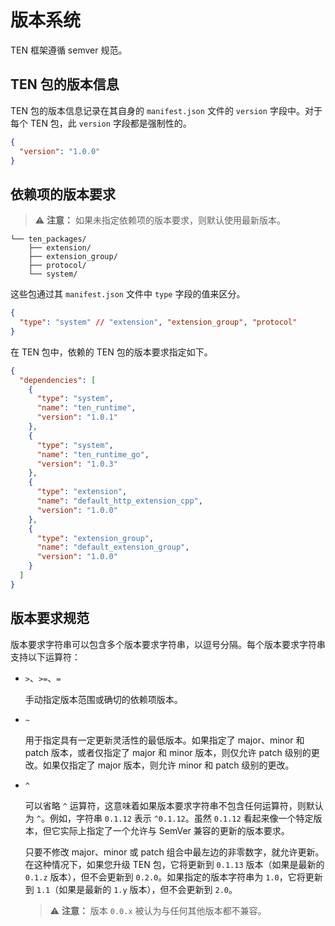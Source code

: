 # 版本系统

TEN 框架遵循 semver 规范。

## TEN 包的版本信息

TEN 包的版本信息记录在其自身的 `manifest.json` 文件的 `version` 字段中。对于每个 TEN 包，此 `version` 字段都是强制性的。

```json
{
  "version": "1.0.0"
}
```

## 依赖项的版本要求

> ⚠️ **注意：**
> 如果未指定依赖项的版本要求，则默认使用最新版本。

```text
└── ten_packages/
    ├── extension/
    ├── extension_group/
    ├── protocol/
    └── system/
```

这些包通过其 `manifest.json` 文件中 `type` 字段的值来区分。

```json
{
  "type": "system" // "extension", "extension_group", "protocol"
}
```

在 TEN 包中，依赖的 TEN 包的版本要求指定如下。

```json
{
  "dependencies": [
    {
      "type": "system",
      "name": "ten_runtime",
      "version": "1.0.1"
    },
    {
      "type": "system",
      "name": "ten_runtime_go",
      "version": "1.0.3"
    },
    {
      "type": "extension",
      "name": "default_http_extension_cpp",
      "version": "1.0.0"
    },
    {
      "type": "extension_group",
      "name": "default_extension_group",
      "version": "1.0.0"
    }
  ]
}
```

## 版本要求规范

版本要求字符串可以包含多个版本要求字符串，以逗号分隔。每个版本要求字符串支持以下运算符：

*   `>`、`>=`、`=`

    手动指定版本范围或确切的依赖项版本。

*   `~`

    用于指定具有一定更新灵活性的最低版本。如果指定了 major、minor 和 patch 版本，或者仅指定了 major 和 minor 版本，则仅允许 patch 级别的更改。如果仅指定了 major 版本，则允许 minor 和 patch 级别的更改。

*   `^`

    可以省略 `^` 运算符，这意味着如果版本要求字符串不包含任何运算符，则默认为 `^`。例如，字符串 `0.1.12` 表示 `^0.1.12`。虽然 `0.1.12` 看起来像一个特定版本，但它实际上指定了一个允许与 SemVer 兼容的更新的版本要求。

    只要不修改 major、minor 或 patch 组合中最左边的非零数字，就允许更新。在这种情况下，如果您升级 TEN 包，它将更新到 `0.1.13` 版本（如果是最新的 `0.1.z` 版本），但不会更新到 `0.2.0`。如果指定的版本字符串为 `1.0`，它将更新到 `1.1`（如果是最新的 `1.y` 版本），但不会更新到 `2.0`。

    > ⚠️ **注意：**
    > 版本 `0.0.x` 被认为与任何其他版本都不兼容。
